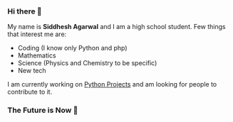 ### Hi there 👋
My name is **Siddhesh Agarwal** and I am a high school student.
Few things that interest me are:
- Coding (I know only Python and php)
- Mathematics
- Science (Physics and Chemistry to be specific)
- New tech

I am currently working on [Python Projects](https://github.com/Siddhesh-Agarwal/Python-Projects) and am looking for people to contribute to it.

### The Future is Now 🤖

<!--
**Siddhesh-Agarwal/Siddhesh-Agarwal** is a ✨ _special_ ✨ repository because its `README.md` (this file) appears on your GitHub profile.

Here are some ideas to get you started:

- 🔭 I’m currently working on ...
- 🌱 I’m currently learning ...
- 👯 I’m looking to collaborate on ...
- 🤔 I’m looking for help with ...
- 💬 Ask me about ...
- 📫 How to reach me: ...
- 😄 Pronouns: ...
- ⚡ Fun fact: ...
-->

